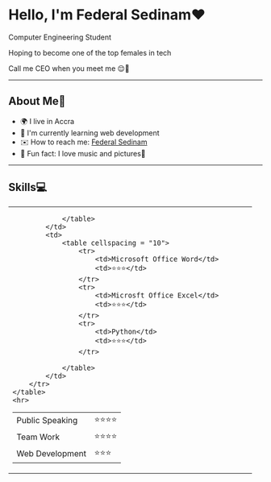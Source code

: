 <!DOCTYPE html>
<html lang="en">
<head>
    <meta charset="UTF-8">
    <meta http-equiv="X-UA-Compatible" content="IE=edge">
    <meta name="viewport" content="width=device-width, initial-scale=1.0">
    <title>Federal</title>
</head>
<body>
    <h1>Hello, I'm Federal Sedinam❤️</h1>
    <p>Computer Engineering Student</p>
    <p>Hoping to become one of the top females in tech</p>
    <p>Call me CEO when you meet me 😌🥂</p>
    <hr>
    <h2>About Me🤗</h2>
    <ul>
        <li>🌍 I live in Accra</li>
        <li>🧠 I'm currently learning web development</li>
        <li>✉️ How to reach me: <a href="https://linktr.ee/Federal_Sedinam">Federal Sedinam</a> </li>
        <li>💃 Fun fact: I love music and pictures🥂</li>
    </ul>
    <hr>
    <h2>Skills💻</h2>
    <table>
        <tr>
            <td>
                <table cellspacing = "10">
                    <tr>
                        <td>Public Speaking</td>
                        <td>⭐⭐⭐⭐</td>
                    </tr>
                    <tr>
                        <td>Team Work</td>
                        <td>⭐⭐⭐⭐</td>
                    </tr>
                    <tr>
                        <td>Web Development</td>
                        <td>⭐⭐⭐</td>
                    </tr>                                 
                       
                </table>
            </td>
            <td>
                <table cellspacing = "10">                   
                    <tr>
                        <td>Microsoft Office Word</td>
                        <td>⭐⭐⭐</td>
                    </tr>
                    <tr>
                        <td>Microsft Office Excel</td>
                        <td>⭐⭐⭐</td>
                    </tr>
                    <tr>
                        <td>Python</td>
                        <td>⭐⭐⭐</td>
                    </tr>
                       
                </table>
            </td>
        </tr>
    </table>
    <hr>
    
</body>
</html>
